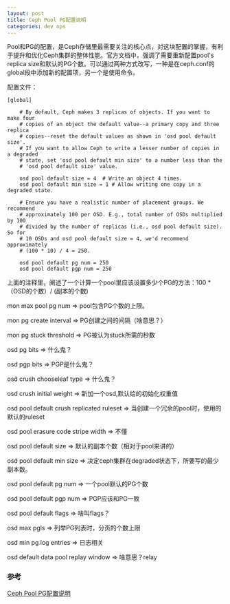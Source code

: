 ```yaml
---
layout: post
title: Ceph Pool PG配置说明
categories: dev ops  
---
```


Pool和PG的配置，是Ceph存储里最需要关注的核心点，对这块配置的掌握，有利于提升和优化Ceph集群的整体性能。官方文档中，强调了需要重新配置pool's replica size和默认的PG个数。可以通过两种方式改写，一种是在ceph.conf的global段中添加新的配置项，另一个是使用命令。

配置文件：
```
[global]

    # By default, Ceph makes 3 replicas of objects. If you want to make four 
    # copies of an object the default value--a primary copy and three replica 
    # copies--reset the default values as shown in 'osd pool default size'.
    # If you want to allow Ceph to write a lesser number of copies in a degraded 
    # state, set 'osd pool default min size' to a number less than the
    # 'osd pool default size' value.

    osd pool default size = 4  # Write an object 4 times.
    osd pool default min size = 1 # Allow writing one copy in a degraded state.

    # Ensure you have a realistic number of placement groups. We recommend
    # approximately 100 per OSD. E.g., total number of OSDs multiplied by 100 
    # divided by the number of replicas (i.e., osd pool default size). So for
    # 10 OSDs and osd pool default size = 4, we'd recommend approximately
    # (100 * 10) / 4 = 250.

    osd pool default pg num = 250
    osd pool default pgp num = 250
```
上面的注释里，阐述了一个计算一个pool里应该设置多少个PG的方法：100 * （OSD的个数）/ (副本的个数)

mon max pool pg num => pool包含PG个数的上限。

mon pg create interval => PG创建之间的间隔（啥意思？）

mon pg stuck threshold => PG被认为stuck所需的秒数

osd pg bits => 什么鬼？

osd pgp bits => PGP是什么鬼？

osd crush chooseleaf type => 什么鬼？

osd crush initial weight => 新加一个osd,默认给的初始化权重值

osd pool default crush replicated ruleset => 当创建一个冗余的pool时，使用的默认的ruleset

osd pool erasure code stripe width => 不懂

osd pool default size => 默认的副本个数（相对于pool来讲的）

osd pool default min size => 决定ceph集群在degraded状态下，所要写的最少副本数。

osd pool default pg num => 一个pool默认的PG个数

osd pool default pgp num => PGP应该和PG一致

osd pool default flags => 啥叫flags？

osd max pgls => 列举PG列表时，分页的个数上限

osd min pg log entries => 日志相关

osd default data pool replay window => 啥意思？relay

### 参考
[Ceph Pool PG配置说明](http://docs.ceph.com/docs/master/rados/configuration/pool-pg-config-ref/) 
